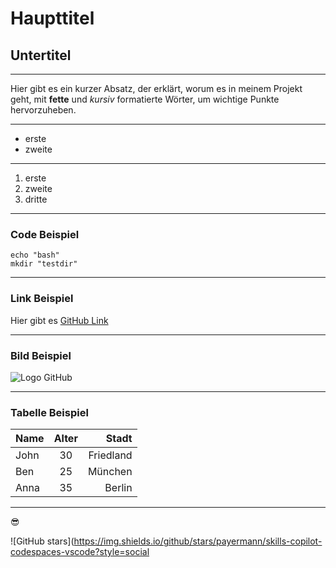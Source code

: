 # Haupttitel

## Untertitel

---

Hier gibt es ein kurzer Absatz, der erklärt, worum es in meinem Projekt geht, mit **fette** und _kursiv_ formatierte Wörter, um wichtige Punkte hervorzuheben.

---

- erste
- zweite

---

1. erste
2. zweite
3. dritte

---

### Code Beispiel

```
echo "bash"
mkdir "testdir"
```

---

### Link Beispiel

Hier gibt es [GitHub Link](https://github.com)

---

### Bild Beispiel

![Logo GitHub](https://github.githubassets.com/images/modules/logos_page/GitHub-Mark.png)

---

### Tabelle Beispiel

| Name | Alter |     Stadt |
| :--- | :---: | --------: |
| John |  30   | Friedland |
| Ben  |  25   |   München |
| Anna |  35   |    Berlin |

---

:sunglasses:

![GitHub stars](https://img.shields.io/github/stars/payermann/skills-copilot-codespaces-vscode?style=social
